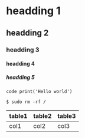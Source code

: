 # headding 1

## headding 2

### headding 3

#### headding 4

##### headding 5

`code print('Hello world')`

```$ sudo rm -rf /```

table1 | table2 | table3
--- | --- | ---
col1 | col2 | col3
